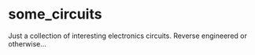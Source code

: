 # some_circuits
Just a collection of interesting electronics circuits. Reverse engineered or otherwise...
